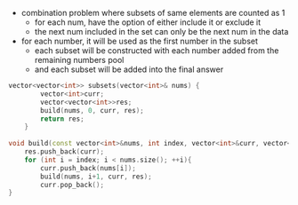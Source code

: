 - combination problem where subsets of same elements are counted as 1 
    - for each num, have the option of either include it or exclude it
    - the next num included in the set can only be the next num in the data
- for each number, it will be used as the first number in the subset 
    - each subset will be constructed with each number added from the remaining numbers pool
    - and each subset will be added into the final answer
    
```cpp
vector<vector<int>> subsets(vector<int>& nums) {
        vector<int>curr;
        vector<vector<int>>res;
        build(nums, 0, curr, res); 
        return res;
    }
    
void build(const vector<int>&nums, int index, vector<int>&curr, vector<vector<int>>&res){
    res.push_back(curr);
    for (int i = index; i < nums.size(); ++i){
        curr.push_back(nums[i]);
        build(nums, i+1, curr, res);
        curr.pop_back(); 
}
```
